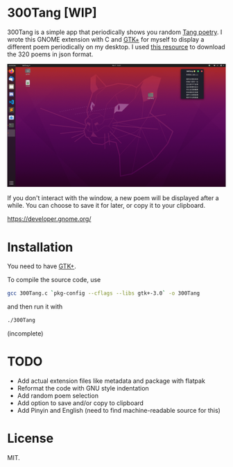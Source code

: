 # 300Tang [WIP]

300Tang is a simple app that periodically shows you random [Tang poetry](https://en.wikipedia.org/wiki/Tang_poetry). I wrote this GNOME extension with C and [GTK+](https://developer.gnome.org/gtk3/stable/gtk-getting-started.html) for myself to display a different poem periodically on my desktop. I used [this resource](https://github.com/xuchunyang/300) to download the 320 poems in json format.


![Screenshot](/screenshot1.png)

If you don't interact with the window, a new poem will be displayed after a while. You can choose to save it for later, or copy it to your clipboard. 

https://developer.gnome.org/

# Installation
You need to have [GTK+](https://www.gtk.org).

To compile the source code, use
```bash
gcc 300Tang.c `pkg-config --cflags --libs gtk+-3.0` -o 300Tang
```
and then run it with
```bash
./300Tang

```
(incomplete)

# TODO
* Add actual extension files like metadata and package with flatpak
* Reformat the code with GNU style indentation
* Add random poem selection
* Add option to save and/or copy to clipboard
* Add Pinyin and English (need to find machine-readable source for this)

# License
MIT.

